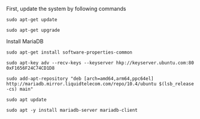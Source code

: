 First, update the system by following commands

`sudo apt-get update`

`sudo apt-get upgrade`

Install MariaDB

`sudo apt-get install software-properties-common`

`sudo apt-key adv --recv-keys --keyserver hkp://keyserver.ubuntu.com:80 0xF1656F24C74CD1D8`

`sudo add-apt-repository "deb [arch=amd64,arm64,ppc64el] http://mariadb.mirror.liquidtelecom.com/repo/10.4/ubuntu $(lsb_release -cs) main"`

`sudo apt update`

`sudo apt -y install mariadb-server mariadb-client`
